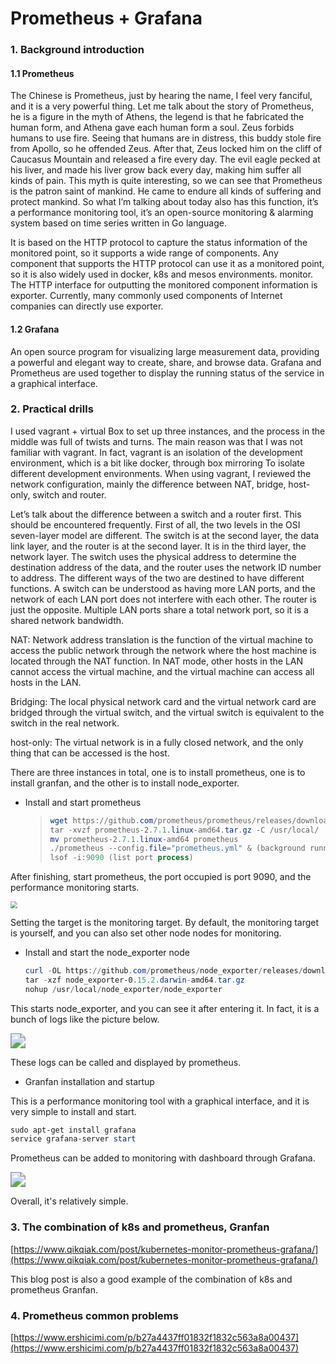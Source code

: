 # Prometheus + Grafana


### 1. Background introduction

#### 1.1 Prometheus

The Chinese is Prometheus, just by hearing the name, I feel very fanciful, and it is a very powerful thing. Let me talk about the story of Prometheus, he is a figure in the myth of Athens, the legend is that he fabricated the human form, and Athena gave each human form a soul. Zeus forbids humans to use fire. Seeing that humans are in distress, this buddy stole fire from Apollo, so he offended Zeus. After that, Zeus locked him on the cliff of Caucasus Mountain and released a fire every day. The evil eagle pecked at his liver, and made his liver grow back every day, making him suffer all kinds of pain. This myth is quite interesting, so we can see that Prometheus is the patron saint of mankind. He came to endure all kinds of suffering and protect mankind. So what I’m talking about today also has this function, it’s a performance monitoring tool, it’s an open-source monitoring & alarming system based on time series written in Go language.

It is based on the HTTP protocol to capture the status information of the monitored point, so it supports a wide range of components. Any component that supports the HTTP protocol can use it as a monitored point, so it is also widely used in docker, k8s and mesos environments. monitor. The HTTP interface for outputting the monitored component information is exporter. Currently, many commonly used components of Internet companies can directly use exporter.

#### 1.2 Grafana

An open source program for visualizing large measurement data, providing a powerful and elegant way to create, share, and browse data. Grafana and Prometheus are used together to display the running status of the service in a graphical interface.

### 2. Practical drills

I used vagrant + virtual Box to set up three instances, and the process in the middle was full of twists and turns. The main reason was that I was not familiar with vagrant. In fact, vagrant is an isolation of the development environment, which is a bit like docker, through box mirroring To isolate different development environments. When using vagrant, I reviewed the network configuration, mainly the difference between NAT, bridge, host-only, switch and router.

Let’s talk about the difference between a switch and a router first. This should be encountered frequently. First of all, the two levels in the OSI seven-layer model are different. The switch is at the second layer, the data link layer, and the router is at the second layer. It is in the third layer, the network layer. The switch uses the physical address to determine the destination address of the data, and the router uses the network ID number to address. The different ways of the two are destined to have different functions. A switch can be understood as having more LAN ports, and the network of each LAN port does not interfere with each other. The router is just the opposite. Multiple LAN ports share a total network port, so it is a shared network bandwidth.

NAT: Network address translation is the function of the virtual machine to access the public network through the network where the host machine is located through the NAT function. In NAT mode, other hosts in the LAN cannot access the virtual machine, and the virtual machine can access all hosts in the LAN.

Bridging: The local physical network card and the virtual network card are bridged through the virtual switch, and the virtual switch is equivalent to the switch in the real network.

host-only: The virtual network is in a fully closed network, and the only thing that can be accessed is the host.

There are three instances in total, one is to install prometheus, one is to install granfan, and the other is to install node_exporter.

- Install and start prometheus

   >```powershell
   >wget https://github.com/prometheus/prometheus/releases/download/v2.7.1/prometheus-2.7.1.linux-amd64.tar.gz
   >tar -xvzf prometheus-2.7.1.linux-amd64.tar.gz -C /usr/local/
   >mv prometheus-2.7.1.linux-amd64 prometheus
   >./prometheus --config.file="prometheus.yml" & (background running)
   >lsof -i:9090 (list port process)
   >```

After finishing, start prometheus, the port occupied is port 9090, and the performance monitoring starts.

<img src="https://cdn.jsdelivr.net/gh/yeliansong/github-blog-PIC/blog-images/0081Kckwgy1gkgeu2fkzyj31se0u0gr4.jpg" style="zoom:67%;" />

Setting the target is the monitoring target. By default, the monitoring target is yourself, and you can also set other node nodes for monitoring.

- Install and start the node_exporter node

   ```powershell
   curl -OL https://github.com/prometheus/node_exporter/releases/download/v0.15.2/node_exporter-0.15.2.darwin-amd64.tar.gz
   tar -xzf node_exporter-0.15.2.darwin-amd64.tar.gz
   nohup /usr/local/node_exporter/node_exporter
   ```

This starts node_exporter, and you can see it after entering it. In fact, it is a bunch of logs like the picture below.

<img src="https://cdn.jsdelivr.net/gh/yeliansong/github-blog-PIC/blog-images/0081Kckwgy1gkgf2ksptuj31lo0sawna.jpg" style="zoom:150%;" />

These logs can be called and displayed by prometheus.

- Granfan installation and startup

This is a performance monitoring tool with a graphical interface, and it is very simple to install and start.

```powershell
sudo apt-get install grafana
service grafana-server start
```

Prometheus can be added to monitoring with dashboard through Grafana.

<img src="https://cdn.jsdelivr.net/gh/yeliansong/github-blog-PIC/blog-images/0081Kckwgy1gkgf8xgklmj31mr0u0qay.jpg" style="zoom:150%;" />

Overall, it's relatively simple.

### 3. The combination of k8s and prometheus, Granfan

[https://www.qikqiak.com/post/kubernetes-monitor-prometheus-grafana/](https://www.qikqiak.com/post/kubernetes-monitor-prometheus-grafana/)

This blog post is also a good example of the combination of k8s and prometheus Granfan.

### 4. Prometheus common problems

[https://www.ershicimi.com/p/b27a4437ff01832f1832c563a8a00437](https://www.ershicimi.com/p/b27a4437ff01832f1832c563a8a00437)
